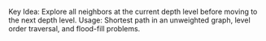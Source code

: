 Key Idea: Explore all neighbors at the current depth level before moving to the next depth level.
Usage: Shortest path in an unweighted graph, level order traversal, and flood-fill problems.
